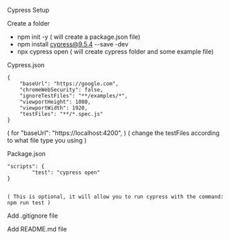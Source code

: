 Cypress Setup

Create a folder

- npm init -y ( will create a package.json file)
- npm install cypress@9.5.4 --save -dev
- npx cypress open ( will create cypress folder and some example file)

Cypress.json

    {
    	"baseUrl": "https://google.com",
    	"chromeWebSecurity": false,
    	"ignoreTestFiles": "**/examples/*",
    	"viewportHeight": 1080,
    	"viewportWidth": 1920,
    	"testFiles": "**/*.spec.js"
    }
    
    
   ( for "baseUrl": "https://localhost:4200", )
   ( change the testFiles according to what file type you using )

Package.json

    "scripts": {
    		"test": "cypress open"
    }
    
    
    ( This is optional, it will allow you to run cypress with the command:
    npm run test )

Add .gitignore file

Add README.md file
